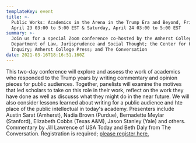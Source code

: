 ```yaml
---
templateKey: event
title: >-
  Public Works: Academics in the Arena in the Trump Era and Beyond, Friday,
  April 23 03:00 to 5:00 EST & Saturday, April 24 03:00 to 5:00 EST
summary: >-
  Join us for a special Zoom conference co-hosted by the Amherst College
  Department of Law, Jurisprudence and Social Thought; the Center for Humanistic
  Inquiry; Amherst College Press; and The Conversation
date: 2021-03-16T18:16:51.160Z
---
```

This two-day conference will explore and assess the work of academics who responded to the Trump years by writing commentary and opinion pieces for public audiences. Together, panelists will examine the motives that led scholars to take on this role in their work, reflect on the work they have done as well as discusss what they might do in the near future. We will also consider lessons learned about writing for a public audience and hte place of the public intellectual in today's academy. Presenters include Austin Sarat (Amherst), Nadia Brown (Purdue), Bernadette Meylar (Stanford), Elizabeth Cobbs (Texas A&M), Jason Stanley (Yale) and others. Commentary by Jill Lawrence of USA Today and Beth Daly from The Conversation. Registration is required; [please register here.](https://amherstcollege.zoom.us/meeting/register/tJYtcOCopj0iHdFvPqhPhVHnPg6XtwJUBN1o)